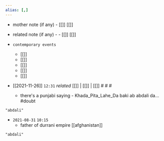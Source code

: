 ```yaml
---
alias: [,]
---
```

- mother note (if any)
		- [[]] [[]]
- related note (if any) -
		- [[]] [[]]
- `contemporary events`
	- [[]]
	- [[]]
	- [[]]
	- [[]]
	- [[]]

- [[2021-11-26]]  `12:31` _related_ [[]] | [[]] | [[]] # # #
	- there's a punjabi saying - Khada_Pita_Lahe_Da baki ab abdali da... #doubt 

```query
"abdali"
```
- `2021-08-31`  `10:15`
	- father of durrani empire [[afghanistan]]
```query
"abdali"
```